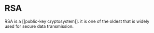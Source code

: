 # RSA

RSA is a [[public-key cryptosystem]]. it is one of the oldest that is widely used for secure data transmission. 

